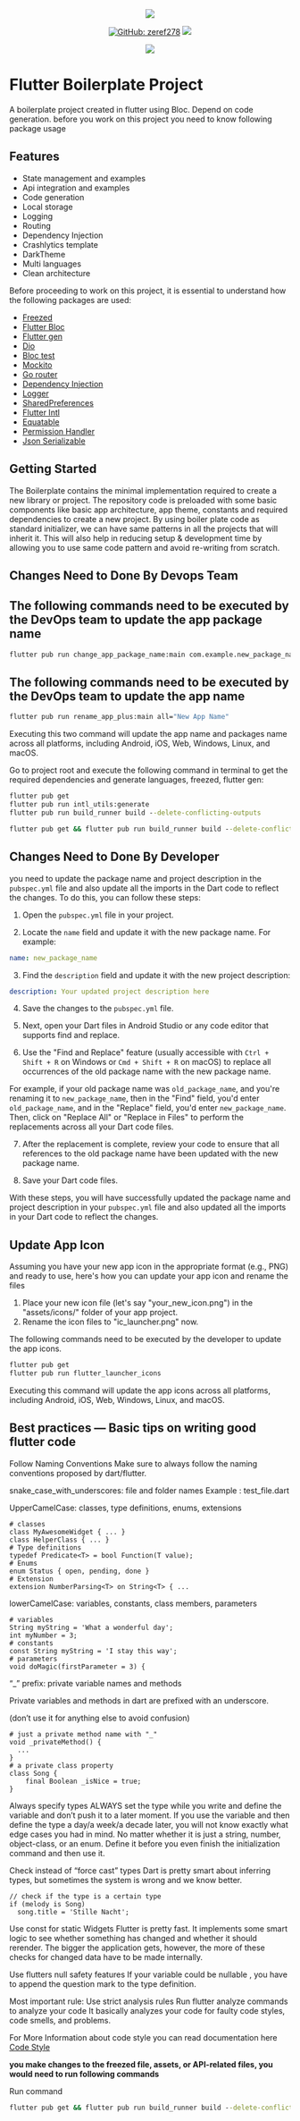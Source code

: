 <div align="center">
<a href="https://opensource.org/licenses/MIT" target="_blank"><img src="https://img.shields.io/badge/License-MIT-yellow.svg"/></a>

<a href="https://github.com/zeref278"><img alt="GitHub: zeref278" src="https://img.shields.io/github/followers/zeref278?label=Follow&style=social" /></a>
<a href="https://github.com/zeref278/flutter_boilerplate"><img src="https://img.shields.io/github/stars/zeref278/flutter_boilerplate?style=social" /></a>

<a href="https://www.buymeacoffee.com/zeref278"><img src="https://img.buymeacoffee.com/button-api/?text=Buy me a coffee&emoji=&slug=zeref278&button_colour=5F7FFF&font_colour=ffffff&font_family=Cookie&outline_colour=000000&coffee_colour=FFDD00"></a>

</div>

# Flutter Boilerplate Project

A boilerplate project created in flutter using Bloc. Depend on code generation. before you work on this project you need to know following package usage
## Features

* State management and examples
* Api integration and examples
* Code generation
* Local storage
* Logging
* Routing
* Dependency Injection
* Crashlytics template
* DarkTheme
* Multi languages
* Clean architecture


Before proceeding to work on this project, it is essential to understand how the following packages are used:
- [Freezed](https://pub.dev/packages/freezed)
- [Flutter Bloc](https://pub.dev/packages/flutter_bloc)
- [Flutter gen](https://pub.dev/packages/flutter_gen)
- [Dio](https://pub.dev/packages/retrofit)
- [Bloc test](https://pub.dev/packages/bloc_test)
- [Mockito](https://pub.dev/packages/mockito)
- [Go router](https://pub.dev/packages/go_router)
- [Dependency Injection](https://github.com/fluttercommunity/get_it)
- [Logger](https://pub.dev/packages/logger)
- [SharedPreferences](https://pub.dev/packages/shared_preferences)
- [Flutter Intl](https://pub.dev/packages/intl)
- [Equatable](https://pub.dev/packages/equatable)
- [Permission Handler](https://pub.dev/packages/permission_handler)
- [Json Serializable](https://pub.dev/packages/json_serializable)


## Getting Started

The Boilerplate contains the minimal implementation required to create a new library or project. The repository code is preloaded with some basic components like basic app architecture, app theme, constants and required dependencies to create a new project. By using boiler plate code as standard initializer, we can have same patterns in all the projects that will inherit it. This will also help in reducing setup & development time by allowing you to use same code pattern and avoid re-writing from scratch.

## Changes Need to Done By Devops Team

## The following commands need to be executed by the DevOps team to update the app package name
```cmd
flutter pub run change_app_package_name:main com.example.new_package_name
```

## The following commands need to be executed by the DevOps team to update the app name
```cmd
flutter pub run rename_app_plus:main all="New App Name"
```

Executing this two command will update the app name and packages name across all platforms, including Android, iOS, Web, Windows, Linux, and macOS.



Go to project root and execute the following command in terminal to get the required dependencies and generate languages, freezed, flutter gen:

```cmd
flutter pub get
flutter pub run intl_utils:generate
flutter pub run build_runner build --delete-conflicting-outputs
```

```cmd
flutter pub get && flutter pub run build_runner build --delete-conflicting-outputs
```

## Changes Need to Done By Developer
you need to update the package name and project description in the `pubspec.yml` file and also update all the imports in the Dart code to reflect the changes. To do this, you can follow these steps:

1. Open the `pubspec.yml` file in your project.

2. Locate the `name` field and update it with the new package name. For example:

```yaml
name: new_package_name
```

3. Find the `description` field and update it with the new project description:

```yaml
description: Your updated project description here
```

4. Save the changes to the `pubspec.yml` file.

5. Next, open your Dart files in Android Studio or any code editor that supports find and replace.

6. Use the "Find and Replace" feature (usually accessible with `Ctrl + Shift + R` on Windows or `Cmd + Shift + R` on macOS) to replace all occurrences of the old package name with the new package name.

For example, if your old package name was `old_package_name`, and you're renaming it to `new_package_name`, then in the "Find" field, you'd enter `old_package_name`, and in the "Replace" field, you'd enter `new_package_name`. Then, click on "Replace All" or "Replace in Files" to perform the replacements across all your Dart code files.

7. After the replacement is complete, review your code to ensure that all references to the old package name have been updated with the new package name.

8. Save your Dart code files.

With these steps, you will have successfully updated the package name and project description in your `pubspec.yml` file and also updated all the imports in your Dart code to reflect the changes.


## Update App Icon
Assuming you have your new app icon in the appropriate format (e.g., PNG) and ready to use, 
here's how you can update your app icon and rename the files
1. Place your new icon file (let's say "your_new_icon.png") in the "assets/icons/" folder of your app project.
2. Rename the icon files to "ic_launcher.png" now.


The following commands need to be executed by the developer to update the app icons.

```cmd
flutter pub get
flutter pub run flutter_launcher_icons
```

Executing this command will update the app icons across all platforms, including Android, iOS, Web, Windows, Linux, and macOS.



## Best practices — Basic tips on writing good flutter code
Follow Naming Conventions
Make sure to always follow the naming conventions proposed by dart/flutter.

snake_case_with_underscores: file and folder names
Example : test_file.dart

UpperCamelCase: classes, type definitions, enums, extensions

```
# classes
class MyAwesomeWidget { ... }
class HelperClass { ... }
# Type definitions
typedef Predicate<T> = bool Function(T value);
# Enums
enum Status { open, pending, done }
# Extension
extension NumberParsing<T> on String<T> { ...
```

lowerCamelCase: variables, constants, class members, parameters
```
# variables
String myString = 'What a wonderful day';
int myNumber = 3;
# constants
const String myString = 'I stay this way';
# parameters
void doMagic(firstParameter = 3) {
```



“_” prefix: private variable names and methods

Private variables and methods in dart are prefixed with an underscore.

(don’t use it for anything else to avoid confusion)

```
# just a private method name with "_"
void _privateMethod() {
  ...
}
# a private class property
class Song {
    final Boolean _isNice = true;
}
```

Always specify types
ALWAYS set the type while you write and define the variable and don’t push it to a later moment.
If you use the variable and then define the type a day/a week/a decade later, you will not know exactly what edge cases you had in mind.
No matter whether it is just a string, number, object-class, or an enum. Define it before you even finish the initialization command and then use it.


Check instead of “force cast” types
Dart is pretty smart about inferring types, but sometimes the system is wrong and we know better.
```
// check if the type is a certain type
if (melody is Song)
  song.title = 'Stille Nacht';
```

Use const for static Widgets
Flutter is pretty fast. It implements some smart logic to see whether something has changed and whether it should rerender. The bigger the application gets, however, the more of these checks for changed data have to be made internally.

Use flutters null safety features
If your variable could be nullable , you have to append the question mark to the type definition.


Most important rule: Use strict analysis rules
Run flutter analyze commands to analyze your code
It basically analyzes your code for faulty code styles, code smells, and problems.


For More Information about code style you can read documentation here
[Code Style](https://dart.dev/effective-dart/style)

**you make changes to the freezed file, assets, or API-related files, you would need to run following commands**

Run command
```cmd
flutter pub get && flutter pub run build_runner build --delete-conflicting-outputs
```